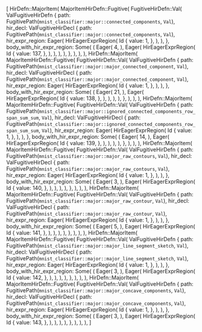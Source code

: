 [
    HirDefn::MajorItem(
        MajorItemHirDefn::Fugitive(
            FugitiveHirDefn::Val(
                ValFugitiveHirDefn {
                    path: FugitivePath(`mnist_classifier::major::connected_components`, `Val`),
                    hir_decl: ValFugitiveHirDecl {
                        path: FugitivePath(`mnist_classifier::major::connected_components`, `Val`),
                        hir_expr_region: Eager(
                            HirEagerExprRegion(
                                Id {
                                    value: 1,
                                },
                            ),
                        ),
                    },
                    body_with_hir_expr_region: Some(
                        (
                            Eager(
                                4,
                            ),
                            Eager(
                                HirEagerExprRegion(
                                    Id {
                                        value: 137,
                                    },
                                ),
                            ),
                        ),
                    ),
                },
            ),
        ),
    ),
    HirDefn::MajorItem(
        MajorItemHirDefn::Fugitive(
            FugitiveHirDefn::Val(
                ValFugitiveHirDefn {
                    path: FugitivePath(`mnist_classifier::major::major_connected_component`, `Val`),
                    hir_decl: ValFugitiveHirDecl {
                        path: FugitivePath(`mnist_classifier::major::major_connected_component`, `Val`),
                        hir_expr_region: Eager(
                            HirEagerExprRegion(
                                Id {
                                    value: 1,
                                },
                            ),
                        ),
                    },
                    body_with_hir_expr_region: Some(
                        (
                            Eager(
                                21,
                            ),
                            Eager(
                                HirEagerExprRegion(
                                    Id {
                                        value: 138,
                                    },
                                ),
                            ),
                        ),
                    ),
                },
            ),
        ),
    ),
    HirDefn::MajorItem(
        MajorItemHirDefn::Fugitive(
            FugitiveHirDefn::Val(
                ValFugitiveHirDefn {
                    path: FugitivePath(`mnist_classifier::major::ignored_connected_components_row_span_sum_sum`, `Val`),
                    hir_decl: ValFugitiveHirDecl {
                        path: FugitivePath(`mnist_classifier::major::ignored_connected_components_row_span_sum_sum`, `Val`),
                        hir_expr_region: Eager(
                            HirEagerExprRegion(
                                Id {
                                    value: 1,
                                },
                            ),
                        ),
                    },
                    body_with_hir_expr_region: Some(
                        (
                            Eager(
                                14,
                            ),
                            Eager(
                                HirEagerExprRegion(
                                    Id {
                                        value: 139,
                                    },
                                ),
                            ),
                        ),
                    ),
                },
            ),
        ),
    ),
    HirDefn::MajorItem(
        MajorItemHirDefn::Fugitive(
            FugitiveHirDefn::Val(
                ValFugitiveHirDefn {
                    path: FugitivePath(`mnist_classifier::major::major_raw_contours`, `Val`),
                    hir_decl: ValFugitiveHirDecl {
                        path: FugitivePath(`mnist_classifier::major::major_raw_contours`, `Val`),
                        hir_expr_region: Eager(
                            HirEagerExprRegion(
                                Id {
                                    value: 1,
                                },
                            ),
                        ),
                    },
                    body_with_hir_expr_region: Some(
                        (
                            Eager(
                                3,
                            ),
                            Eager(
                                HirEagerExprRegion(
                                    Id {
                                        value: 140,
                                    },
                                ),
                            ),
                        ),
                    ),
                },
            ),
        ),
    ),
    HirDefn::MajorItem(
        MajorItemHirDefn::Fugitive(
            FugitiveHirDefn::Val(
                ValFugitiveHirDefn {
                    path: FugitivePath(`mnist_classifier::major::major_raw_contour`, `Val`),
                    hir_decl: ValFugitiveHirDecl {
                        path: FugitivePath(`mnist_classifier::major::major_raw_contour`, `Val`),
                        hir_expr_region: Eager(
                            HirEagerExprRegion(
                                Id {
                                    value: 1,
                                },
                            ),
                        ),
                    },
                    body_with_hir_expr_region: Some(
                        (
                            Eager(
                                5,
                            ),
                            Eager(
                                HirEagerExprRegion(
                                    Id {
                                        value: 141,
                                    },
                                ),
                            ),
                        ),
                    ),
                },
            ),
        ),
    ),
    HirDefn::MajorItem(
        MajorItemHirDefn::Fugitive(
            FugitiveHirDefn::Val(
                ValFugitiveHirDefn {
                    path: FugitivePath(`mnist_classifier::major::major_line_segment_sketch`, `Val`),
                    hir_decl: ValFugitiveHirDecl {
                        path: FugitivePath(`mnist_classifier::major::major_line_segment_sketch`, `Val`),
                        hir_expr_region: Eager(
                            HirEagerExprRegion(
                                Id {
                                    value: 1,
                                },
                            ),
                        ),
                    },
                    body_with_hir_expr_region: Some(
                        (
                            Eager(
                                3,
                            ),
                            Eager(
                                HirEagerExprRegion(
                                    Id {
                                        value: 142,
                                    },
                                ),
                            ),
                        ),
                    ),
                },
            ),
        ),
    ),
    HirDefn::MajorItem(
        MajorItemHirDefn::Fugitive(
            FugitiveHirDefn::Val(
                ValFugitiveHirDefn {
                    path: FugitivePath(`mnist_classifier::major::major_concave_components`, `Val`),
                    hir_decl: ValFugitiveHirDecl {
                        path: FugitivePath(`mnist_classifier::major::major_concave_components`, `Val`),
                        hir_expr_region: Eager(
                            HirEagerExprRegion(
                                Id {
                                    value: 1,
                                },
                            ),
                        ),
                    },
                    body_with_hir_expr_region: Some(
                        (
                            Eager(
                                3,
                            ),
                            Eager(
                                HirEagerExprRegion(
                                    Id {
                                        value: 143,
                                    },
                                ),
                            ),
                        ),
                    ),
                },
            ),
        ),
    ),
]